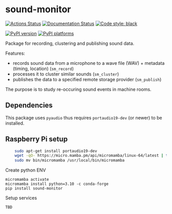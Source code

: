 # sound-monitor

[![Actions Status][actions-badge]][actions-link]
[![Documentation Status][rtd-badge]][rtd-link]
[![Code style: black][black-badge]][black-link]

[![PyPI version][pypi-version]][pypi-link]
[![PyPI platforms][pypi-platforms]][pypi-link]

Package for recording, clustering and publishing sound data.

Features:
- records sound data from a microphone to a wave file (WAV) + metadata (timing, location) (`sm_record`)
- processes it to cluster similar sounds (`sm_cluster`)
- publishes the data to a specified remote storage provider (`sm_publish`)

The purpose is to study re-occuring sound events in machine rooms.

## Dependencies

This package uses `pyaudio` thus requires `portaudio19-dev` (or newer) to be installed.

## Raspberry Pi setup

```bash
    sudo apt-get install portaudio19-dev
    wget -qO- https://micro.mamba.pm/api/micromamba/linux-64/latest | tar -xvj bin/micromamba
    sudo mv bin/micromamba /usr/local/bin/micromamba
```

Create python ENV
```
micromamba activate
micromamba install python=3.10 -c conda-forge
pip install sound-monitor
```

Setup services
```bash
TBD
```


<!-- prettier-ignore-start -->
[actions-badge]:            https://github.com/kreczko/sound-monitor/workflows/CI/badge.svg
[actions-link]:             https://github.com/kreczko/sound-monitor/actions
[black-badge]:              https://img.shields.io/badge/code%20style-black-000000.svg
[black-link]:               https://github.com/psf/black
[pypi-link]:                https://pypi.org/project/sound-monitor/
[pypi-platforms]:           https://img.shields.io/pypi/pyversions/sound-monitor
[pypi-version]:             https://badge.fury.io/py/sound-monitor.svg
[rtd-badge]:                https://readthedocs.org/projects/sound-monitor/badge/?version=latest
[rtd-link]:                 https://sound-monitor.readthedocs.io/en/latest/?badge=latest
<!-- prettier-ignore-end -->

